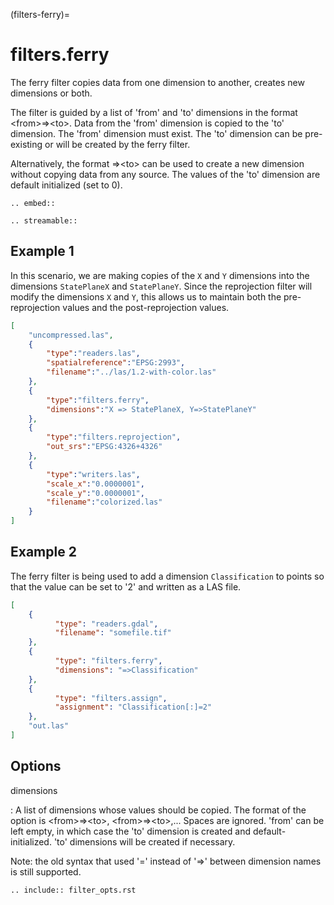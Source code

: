 (filters-ferry)=

# filters.ferry

The ferry filter copies data from one dimension to another, creates new
dimensions or both.

The filter is guided by a list of 'from' and 'to' dimensions in the format
\<from>=>\<to>.  Data from the 'from' dimension is copied to the 'to' dimension.
The 'from' dimension must exist.  The 'to' dimension can be pre-existing or
will be created by the ferry filter.

Alternatively, the format =>\<to> can be used to create a new dimension without
copying data from any source.  The values of the 'to' dimension are default
initialized (set to 0).

```{eval-rst}
.. embed::
```

```{eval-rst}
.. streamable::
```

## Example 1

In this scenario, we are making copies of the `X` and `Y` dimensions
into the
dimensions `StatePlaneX` and `StatePlaneY`.  Since the reprojection
filter will
modify the dimensions `X` and `Y`, this allows us to maintain both the
pre-reprojection values and the post-reprojection values.

```json
[
    "uncompressed.las",
    {
        "type":"readers.las",
        "spatialreference":"EPSG:2993",
        "filename":"../las/1.2-with-color.las"
    },
    {
        "type":"filters.ferry",
        "dimensions":"X => StatePlaneX, Y=>StatePlaneY"
    },
    {
        "type":"filters.reprojection",
        "out_srs":"EPSG:4326+4326"
    },
    {
        "type":"writers.las",
        "scale_x":"0.0000001",
        "scale_y":"0.0000001",
        "filename":"colorized.las"
    }
]
```

## Example 2

The ferry filter is being used to add a dimension `Classification` to points
so that the value can be set to '2' and written as a LAS file.

```json
[
    {
          "type": "readers.gdal",
          "filename": "somefile.tif"
    },
    {
          "type": "filters.ferry",
          "dimensions": "=>Classification"
    },
    {
          "type": "filters.assign",
          "assignment": "Classification[:]=2"
    },
    "out.las"
]
```

## Options

dimensions

: A list of dimensions whose values should be copied.
  The format of the option is \<from>=>\<to>, \<from>=>\<to>,...
  Spaces are ignored.
  'from' can be left empty, in which case the 'to' dimension is created and
  default-initialized.  'to' dimensions will be created if necessary.

  Note: the old syntax that used '=' instead of '=>' between dimension names
  is still supported.

```{eval-rst}
.. include:: filter_opts.rst
```
